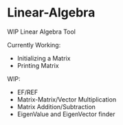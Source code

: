 # Linear-Algebra
WIP Linear Algebra Tool

Currently Working:
- Initializing a Matrix
- Printing Matrix

WIP:
- EF/REF
- Matrix-Matrix/Vector Multiplication
- Matrix Addition/Subtraction
- EigenValue and EigenVector finder
